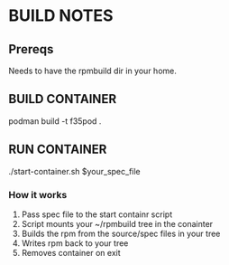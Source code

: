 # BUILD NOTES 

## Prereqs 
Needs to have the rpmbuild dir in your home. 

## BUILD CONTAINER 
podman build -t f35pod .

## RUN CONTAINER
./start-container.sh $your\_spec\_file 


### How it works 

1. Pass spec file to the start containr script 
2. Script mounts your ~/rpmbuild tree in the conainter 
3. Builds the rpm from the source/spec files in your tree 
4. Writes rpm back to your tree
5. Removes container on exit 
